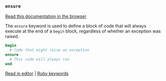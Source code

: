 ### `ensure`

[Read this documentation in the browser](https://github.com/Shopify/ruby-lsp/blob/main/static_docs/ensure.md)

The `ensure` keyword is used to define a block of code that will always execute at the end of a `begin` block, regardless of whether an exception was raised.

```ruby
begin
  # Code that might raise an exception
ensure
  # This code will always run
end
```

[Read in editor](static_docs/ensure.md) | [Ruby keywords](https://docs.ruby-lang.org/en/3.3/keywords_rdoc.html)
